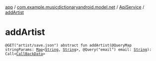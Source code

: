 [app](../../index.md) / [com.example.musicdictionaryandroid.model.net](../index.md) / [ApiService](index.md) / [addArtist](./add-artist.md)

# addArtist

`@GET("artist/save.json") abstract fun addArtist(@QueryMap stringParams: `[`Map`](https://kotlinlang.org/api/latest/jvm/stdlib/kotlin.collections/-map/index.html)`<`[`String`](https://kotlinlang.org/api/latest/jvm/stdlib/kotlin/-string/index.html)`, `[`String`](https://kotlinlang.org/api/latest/jvm/stdlib/kotlin/-string/index.html)`>, @Query("email") email: `[`String`](https://kotlinlang.org/api/latest/jvm/stdlib/kotlin/-string/index.html)`): Call<`[`CallBackData`](../../com.example.musicdictionaryandroid.model.entity/-call-back-data/index.md)`>`